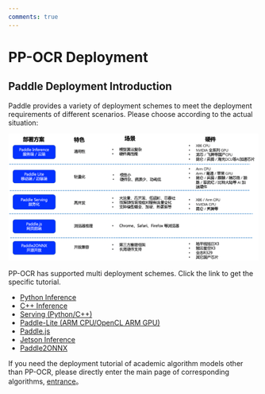 ```yaml
---
comments: true
---
```


# PP-OCR Deployment

## Paddle Deployment Introduction

Paddle provides a variety of deployment schemes to meet the deployment requirements of different scenarios. Please choose according to the actual situation:

![img](./images/deployment-20240704135743247.png)

PP-OCR has supported multi deployment schemes. Click the link to get the specific tutorial.

- [Python Inference](./python_infer.en.md)
- [C++ Inference](./cpp_infer.en.md)
- [Serving (Python/C++)](./paddle_server.en.md)
- [Paddle-Lite (ARM CPU/OpenCL ARM GPU)](../../ppocr/infer_deploy/lite.en.md)
- [Paddle.js](../../ppocr/infer_deploy/paddle_js.en.md)
- [Jetson Inference](../../ppocr/infer_deploy/Jetson_infer.en.md)
- [Paddle2ONNX](../../ppocr/infer_deploy/paddle2onnx.en.md)

If you need the deployment tutorial of academic algorithm models other than PP-OCR, please directly enter the main page of corresponding algorithms, [entrance](../../algorithm/overview.en.md)。
